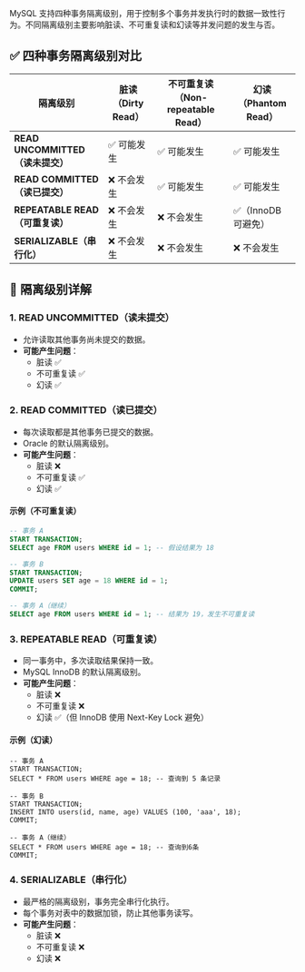 
MySQL 支持四种事务隔离级别，用于控制多个事务并发执行时的数据一致性行为。不同隔离级别主要影响脏读、不可重复读和幻读等并发问题的发生与否。


## ✅ 四种事务隔离级别对比

| 隔离级别                        | 脏读（Dirty Read） | 不可重复读（Non-repeatable Read） | 幻读（Phantom Read） |
|--------------------------------|--------------------|----------------------------------|----------------------|
| **READ UNCOMMITTED（读未提交）** | ✅ 可能发生         | ✅ 可能发生                       | ✅ 可能发生           |
| **READ COMMITTED（读已提交）**   | ❌ 不会发生         | ✅ 可能发生                       | ✅ 可能发生           |
| **REPEATABLE READ（可重复读）** | ❌ 不会发生         | ❌ 不会发生                       | ✅（InnoDB 可避免）    |
| **SERIALIZABLE（串行化）**     | ❌ 不会发生         | ❌ 不会发生                       | ❌ 不会发生           |


## 📌 隔离级别详解

### 1. READ UNCOMMITTED（读未提交）
- 允许读取其他事务尚未提交的数据。
- **可能产生问题**：
  - 脏读 ✅
  - 不可重复读 ✅
  - 幻读 ✅

### 2. READ COMMITTED（读已提交）
- 每次读取都是其他事务已提交的数据。
- Oracle 的默认隔离级别。
- **可能产生问题**：
  - 脏读 ❌
  - 不可重复读 ✅
  - 幻读 ✅
#### 示例（不可重复读）
```sql
-- 事务 A
START TRANSACTION;
SELECT age FROM users WHERE id = 1; -- 假设结果为 18

-- 事务 B
START TRANSACTION;
UPDATE users SET age = 18 WHERE id = 1;
COMMIT;

-- 事务 A（继续）
SELECT age FROM users WHERE id = 1; -- 结果为 19，发生不可重复读

```

### 3. REPEATABLE READ（可重复读）
- 同一事务中，多次读取结果保持一致。
- MySQL InnoDB 的默认隔离级别。
- **可能产生问题**：
  - 脏读 ❌
  - 不可重复读 ❌
  - 幻读 ✅（但 InnoDB 使用 Next-Key Lock 避免）

#### 示例（幻读）
```
-- 事务 A
START TRANSACTION;
SELECT * FROM users WHERE age = 18; -- 查询到 5 条记录

-- 事务 B
START TRANSACTION;
INSERT INTO users(id, name, age) VALUES (100, 'aaa', 18);
COMMIT;

-- 事务 A（继续）
SELECT * FROM users WHERE age = 18; -- 查询到6条
COMMIT;

```

### 4. SERIALIZABLE（串行化）
- 最严格的隔离级别，事务完全串行化执行。
- 每个事务对表中的数据加锁，防止其他事务读写。
- **可能产生问题**：
  - 脏读 ❌
  - 不可重复读 ❌
  - 幻读 ❌

